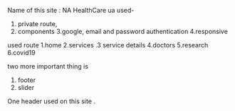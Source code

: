 

Name of this site : NA HealthCare ua 
used- 
1. private route, 
2. components
3.google, email and password authentication
4.responsive




used route
1.home
2.services
.3 service details
4.doctors
5.research
6.covid19

two more important thing is 
1. footer
2. slider
 

One header used on this site .
